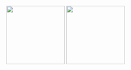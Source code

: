 <p align="center">
<a>
<img height="160em" src="https://github-readme-stats-eight-theta.vercel.app/api?username=melpalhano&show_icons=true&theme=slateorange&include_all_commits=true&title_color=faa627&icon_color=faa627&text_color=ffffff&bg_color=36393f00">
<img height="160em" src="https://github-readme-stats-eight-theta.vercel.app/api/top-langs/?username=melpalhano&layout=compact&langs_count=8&title_color=faa627&icon_color=faa627&text_color=ffffff&bg_color=36393f00">


